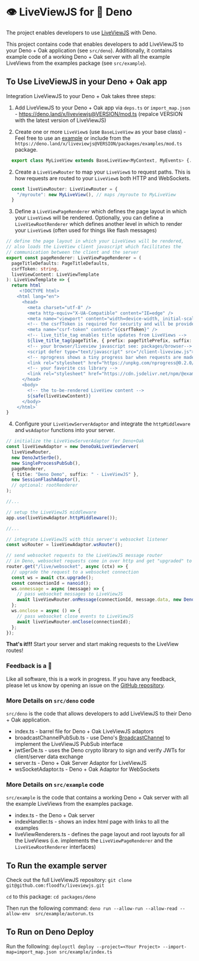 # 👁 LiveViewJS for 🦕 Deno

The project enables developers to use [LiveViewJS](http://liveviewjs.com) with Deno.

This project contains code that enables developers to add LiveViewJS to your Deno + Oak application (see `src/deno`).  Additionally, it contains example code of a working Deno + Oak server with all the example LiveViews from the examples package (see `src/example`).

## To Use LiveViewJS in your Deno + Oak app

Integration LiveViewJS to your Deno + Oak takes three steps:

 1. Add LiveViewJS to your Deno + Oak app via `deps.ts` or `import_map.json` - https://deno.land/x/liveviewjs@VERSION/mod.ts (repalce VERSION with the latest version of LiveViewJS)

 2. Create one or more `LiveView`s (use `BaseLiveView` as your base class) - Feel free to use an [example](/packages/examples) or include from the `https://deno.land/x/liveviewjs@VERSION/packages/examples/mod.ts` package.
```ts
  export class MyLiveView extends BaseLiveView<MyContext, MyEvents> {...}
```

 2. Create a `LiveViewRouter` to map your `LiveView`s to request paths. This is how requests are routed to your `LiveView`s both HTTP and WebSockets.
```ts
  const liveViewRouter: LiveViewRouter = {
    "/myroute": new MyLiveView(), // maps /myroute to MyLiveView
  }
```

 3. Define a `LiveViewPageRenderer` which defines the page layout in which your `LiveView`s will be rendered. Optionally, you can define a `LiveViewRootRenderer` which defines another level in which to render your `LiveView`s (often used for things like flash messages)
```ts
// define the page layout in which your LiveViews will be rendered,
// also loads the LiveView client javascript which facilitates the
// communication between the client and the server
export const pageRenderer: LiveViewPageRenderer = (
  pageTitleDefaults: PageTitleDefaults,
  csrfToken: string,
  liveViewContent: LiveViewTemplate
): LiveViewTemplate => {
  return html`
     <!DOCTYPE html>
    <html lang="en">
      <head>
        <meta charset="utf-8" />
        <meta http-equiv="X-UA-Compatible" content="IE=edge" />
        <meta name="viewport" content="width=device-width, initial-scale=1.0" />
        <!-- the csrfToken is required for security and will be provided to this function -->
        <meta name="csrf-token" content="${csrfToken}" />
        <!-- live_title_tag enables title updates from LiveViews -->
        ${live_title_tag(pageTitle, { prefix: pageTitlePrefix, suffix: pageTitleSuffix })}
        <!-- your browser/liveview javascript see: packages/browser-->
        <script defer type="text/javascript" src="/client-liveview.js"></script>
        <!-- nprogress shows a tiny progress bar when requests are made between client/server -->
        <link rel="stylesheet" href="https://unpkg.com/nprogress@0.2.0/nprogress.css" />
        <!-- your favorite css library -->
        <link rel="stylesheet" href="https://cdn.jsdelivr.net/npm/@exampledev/new.css@1.1.2/new.min.css" />
      </head>
      <body>
        <!-- the to-be-rendered LiveView content -->
        ${safe(liveViewContent)}
      </body>
    </html>`
}
```

 4. Configure your `LiveViewServerAdaptor` and integrate the `httpMiddleware` and `wsAdaptor` functions into your server.
```ts
// initialize the LiveViewServerAdaptor for Deno+Oak
const liveViewAdaptor = new DenoOakLiveViewServer(
  liveViewRouter,
  new DenoJwtSerDe(),
  new SingleProcessPubSub(),
  pageRenderer,
  { title: "Deno Demo", suffix: " · LiveViewJS" },
  new SessionFlashAdaptor(),
  // optional: rootRenderer
);

//...

// setup the LiveViewJS middleware
app.use(liveViewAdaptor.httpMiddleware());

//...

// integrate LiveViewJS with this server's websocket listener
const wsRouter = liveViewAdaptor.wsRouter();

// send websocket requests to the LiveViewJS message router
// in Deno, websocket requests come in over http and get "upgraded" to web socket requests
router.get("/live/websocket", async (ctx) => {
  // upgrade the request to a websocket connection
  const ws = await ctx.upgrade();
  const connectionId = nanoid();
  ws.onmessage = async (message) => {
    // pass websocket messages to LiveViewJS
    await liveViewRouter.onMessage(connectionId, message.data, new DenoWsAdaptor(ws));
  };
  ws.onclose = async () => {
    // pass websocket close events to LiveViewJS
    await liveViewRouter.onClose(connectionId);
  };
});
```
**That's it!!!** Start your server and start making requests to the LiveView routes!

### Feedback is a 🎁
Like all software, this is a work in progress. If you have any feedback, please let us know by opening an issue on the [GitHub repository](https://github.com/floodfx/liveviewjs/issues).

### More Details on `src/deno` code
`src/deno` is the code that allows developers to add LiveViewJS to their Deno + Oak application.

 - index.ts - barrel file for Deno + Oak LiveViewJS adaptors
 - broadcastChannelPubSub.ts - use Deno's [BroadcastChannel](https://deno.com/deploy/docs/runtime-broadcast-channel) to implement the LiveViewJS PubSub interface
 - jwtSerDe.ts - uses the Deno crypto library to sign and verify JWTs for client/server data exchange
 - server.ts - Deno + Oak Server Adaptor for LiveViewJS
 - wsSocketAdaptor.ts - Deno + Oak Adaptor for WebSockets

### More Details on `src/example` code
`src/example` is the code that contains a working Deno + Oak server with all the example LiveViews from the examples package.

 - index.ts - the Deno + Oak server
 - indexHandler.ts - shows an index html page with links to all the examples
 - liveViewRenderers.ts - defines the page layout and root layouts for all the LiveViews (i.e. implements the `LiveViewPageRenderer` and the `LiveViewRootRenderer` interfaces)


## To Run the example server
Check out the full LiveViewJS repository:
`git clone git@github.com:floodfx/liveviewjs.git`

`cd` to this package:
`cd packages/deno`

Then run the following command:
`deno run --allow-run --allow-read --allow-env  src/example/autorun.ts`

## To Run on Deno Deploy
Run the following:
`deployctl deploy --project=<Your Project> --import-map=import_map.json src/example/index.ts`





